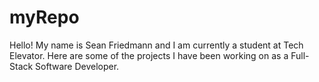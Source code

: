 # myRepo
Hello! My name is Sean Friedmann and I am currently a student at Tech Elevator. Here are some of the projects I have been working on as a Full-Stack Software Developer.
